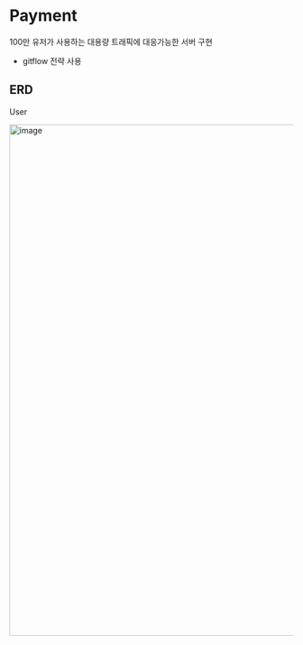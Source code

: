 # Payment

100만 유저가 사용하는 대용량 트래픽에 대응가능한 서버 구현

- gitflow 전략 사용


## ERD

User


<img width="907" alt="image" src="https://github.com/sangyunpark99/Payment/assets/96441638/caba715e-eebb-45fe-b23d-2d633164be2b">


